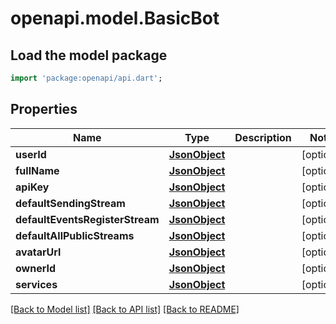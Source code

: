 # openapi.model.BasicBot

## Load the model package
```dart
import 'package:openapi/api.dart';
```

## Properties
Name | Type | Description | Notes
------------ | ------------- | ------------- | -------------
**userId** | [**JsonObject**](.md) |  | [optional] 
**fullName** | [**JsonObject**](.md) |  | [optional] 
**apiKey** | [**JsonObject**](.md) |  | [optional] 
**defaultSendingStream** | [**JsonObject**](.md) |  | [optional] 
**defaultEventsRegisterStream** | [**JsonObject**](.md) |  | [optional] 
**defaultAllPublicStreams** | [**JsonObject**](.md) |  | [optional] 
**avatarUrl** | [**JsonObject**](.md) |  | [optional] 
**ownerId** | [**JsonObject**](.md) |  | [optional] 
**services** | [**JsonObject**](.md) |  | [optional] 

[[Back to Model list]](../README.md#documentation-for-models) [[Back to API list]](../README.md#documentation-for-api-endpoints) [[Back to README]](../README.md)


